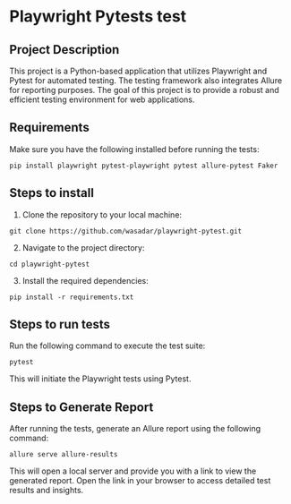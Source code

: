# Playwright Pytests test

## Project Description

This project is a Python-based application that utilizes Playwright and Pytest for automated testing. The testing framework also integrates Allure for reporting purposes. The goal of this project is to provide a robust and efficient testing environment for web applications.

## Requirements

Make sure you have the following installed before running the tests:
```
pip install playwright pytest-playwright pytest allure-pytest Faker
```

## Steps to install
1. Clone the repository to your local machine:
```
git clone https://github.com/wasadar/playwright-pytest.git
```

2. Navigate to the project directory:
```
cd playwright-pytest
```

3. Install the required dependencies:
```
pip install -r requirements.txt
```

## Steps to run tests
Run the following command to execute the test suite:
```
pytest
```
This will initiate the Playwright tests using Pytest.

## Steps to Generate Report
After running the tests, generate an Allure report using the following command:
```
allure serve allure-results
```
This will open a local server and provide you with a link to view the generated report. Open the link in your browser to access detailed test results and insights.